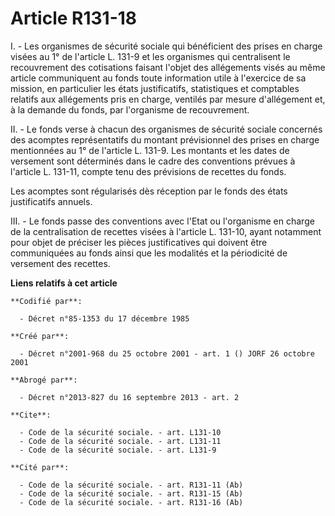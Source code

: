 # Article R131-18

I. - Les organismes de sécurité sociale qui bénéficient des prises en charge visées au 1° de l'article L. 131-9 et les
organismes qui centralisent le recouvrement des cotisations faisant l'objet des allégements visés au même article
communiquent au fonds toute information utile à l'exercice de sa mission, en particulier les états justificatifs,
statistiques et comptables relatifs aux allégements pris en charge, ventilés par mesure d'allégement et, à la demande du
fonds, par l'organisme de recouvrement.

II. - Le fonds verse à chacun des organismes de sécurité sociale concernés des acomptes représentatifs du montant
prévisionnel des prises en charge mentionnées au 1° de l'article L. 131-9. Les montants et les dates de versement sont
déterminés dans le cadre des conventions prévues à l'article L. 131-11, compte tenu des prévisions de recettes du fonds.

Les acomptes sont régularisés dès réception par le fonds des états justificatifs annuels.

III. - Le fonds passe des conventions avec l'Etat ou l'organisme en charge de la centralisation de recettes visées à
l'article L. 131-10, ayant notamment pour objet de préciser les pièces justificatives qui doivent être communiquées au fonds
ainsi que les modalités et la périodicité de versement des recettes.

**Liens relatifs à cet article**

	**Codifié par**:

	  - Décret n°85-1353 du 17 décembre 1985

	**Créé par**:

	  - Décret n°2001-968 du 25 octobre 2001 - art. 1 () JORF 26 octobre 2001

	**Abrogé par**:

	  - Décret n°2013-827 du 16 septembre 2013 - art. 2

	**Cite**:

	  - Code de la sécurité sociale. - art. L131-10
	  - Code de la sécurité sociale. - art. L131-11
	  - Code de la sécurité sociale. - art. L131-9

	**Cité par**:

	  - Code de la sécurité sociale. - art. R131-11 (Ab)
	  - Code de la sécurité sociale. - art. R131-15 (Ab)
	  - Code de la sécurité sociale. - art. R131-16 (Ab)
